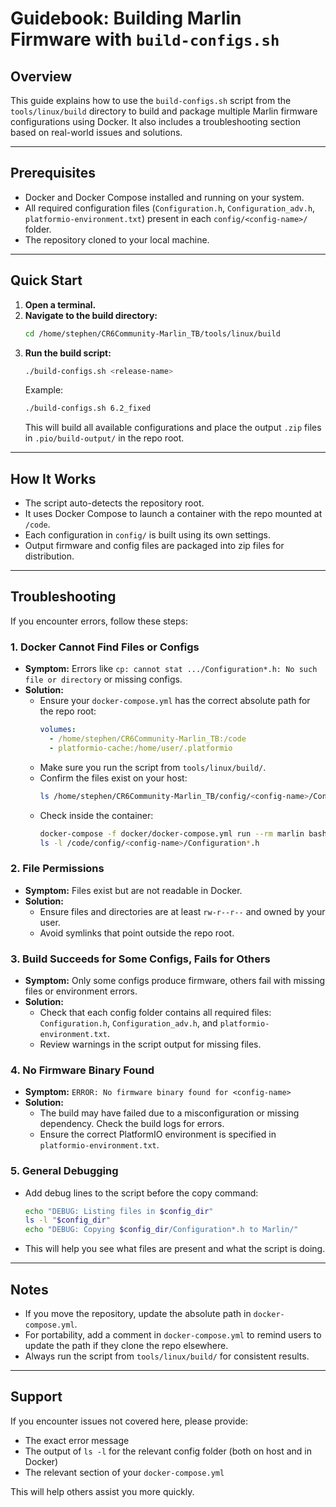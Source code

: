 # Guidebook: Building Marlin Firmware with `build-configs.sh`

## Overview
This guide explains how to use the `build-configs.sh` script from the `tools/linux/build` directory to build and package multiple Marlin firmware configurations using Docker. It also includes a troubleshooting section based on real-world issues and solutions.

---

## Prerequisites
- Docker and Docker Compose installed and running on your system.
- All required configuration files (`Configuration.h`, `Configuration_adv.h`, `platformio-environment.txt`) present in each `config/<config-name>/` folder.
- The repository cloned to your local machine.

---

## Quick Start
1. **Open a terminal.**
2. **Navigate to the build directory:**
   ```bash
   cd /home/stephen/CR6Community-Marlin_TB/tools/linux/build
   ```
3. **Run the build script:**
   ```bash
   ./build-configs.sh <release-name>
   ```
   Example:
   ```bash
   ./build-configs.sh 6.2_fixed
   ```
   This will build all available configurations and place the output `.zip` files in `.pio/build-output/` in the repo root.

---

## How It Works
- The script auto-detects the repository root.
- It uses Docker Compose to launch a container with the repo mounted at `/code`.
- Each configuration in `config/` is built using its own settings.
- Output firmware and config files are packaged into zip files for distribution.

---

## Troubleshooting
If you encounter errors, follow these steps:

### 1. Docker Cannot Find Files or Configs
- **Symptom:** Errors like `cp: cannot stat .../Configuration*.h: No such file or directory` or missing configs.
- **Solution:**
  - Ensure your `docker-compose.yml` has the correct absolute path for the repo root:
    ```yaml
    volumes:
      - /home/stephen/CR6Community-Marlin_TB:/code
      - platformio-cache:/home/user/.platformio
    ```
  - Make sure you run the script from `tools/linux/build/`.
  - Confirm the files exist on your host:
    ```bash
    ls /home/stephen/CR6Community-Marlin_TB/config/<config-name>/Configuration*.h
    ```
  - Check inside the container:
    ```bash
    docker-compose -f docker/docker-compose.yml run --rm marlin bash
    ls -l /code/config/<config-name>/Configuration*.h
    ```

### 2. File Permissions
- **Symptom:** Files exist but are not readable in Docker.
- **Solution:**
  - Ensure files and directories are at least `rw-r--r--` and owned by your user.
  - Avoid symlinks that point outside the repo root.

### 3. Build Succeeds for Some Configs, Fails for Others
- **Symptom:** Only some configs produce firmware, others fail with missing files or environment errors.
- **Solution:**
  - Check that each config folder contains all required files: `Configuration.h`, `Configuration_adv.h`, and `platformio-environment.txt`.
  - Review warnings in the script output for missing files.

### 4. No Firmware Binary Found
- **Symptom:** `ERROR: No firmware binary found for <config-name>`
- **Solution:**
  - The build may have failed due to a misconfiguration or missing dependency. Check the build logs for errors.
  - Ensure the correct PlatformIO environment is specified in `platformio-environment.txt`.

### 5. General Debugging
- Add debug lines to the script before the copy command:
  ```bash
  echo "DEBUG: Listing files in $config_dir"
  ls -l "$config_dir"
  echo "DEBUG: Copying $config_dir/Configuration*.h to Marlin/"
  ```
- This will help you see what files are present and what the script is doing.

---

## Notes
- If you move the repository, update the absolute path in `docker-compose.yml`.
- For portability, add a comment in `docker-compose.yml` to remind users to update the path if they clone the repo elsewhere.
- Always run the script from `tools/linux/build/` for consistent results.

---

## Support
If you encounter issues not covered here, please provide:
- The exact error message
- The output of `ls -l` for the relevant config folder (both on host and in Docker)
- The relevant section of your `docker-compose.yml`

This will help others assist you more quickly.
